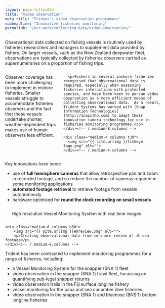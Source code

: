 ```yaml
---
layout: page-fullwidth
title: "Video observation"
meta_title: "Trident's video observation programmes"
subheadline: "Innovative fisheries monitoring"
permalink: "/our-work/collecting-data/video-observation/"
---
```


Observational data collected on fishing vessels is routinely used by fisheries researchers and managers to supplement data provided by fishers.  On larger vessels, such as the New Zealand deepwater fleet, observations are typically collected by fisheries observers carried as supernumeraries on a proportion of fishing trips.

<div class="row">
    <div class="medium-8 columns t30">
      <p>Observer coverage has been more challenging to implement in inshore fisheries.  Smaller vessels struggle to accommodate fisheries observers and the fact that these vessels undertake shorter, weather-dependent trips makes use of human observers less efficient.</p>

      <p>Fishers in several inshore fisheries recognised that observational data is required, especially when assessing fisheries interactions with protected species, and have been keen to pursue video observation as a more efficient means of collecting observational data.  As a result, Trident Systems has worked with [Snap Information Technologies](http://snapithd.com) to adapt their innovative camera technology for use in fisheries monitoring programmes.</p>
    </div><!-- /.medium-8.columns -->

    <div class="medium-4 columns t30">
      <img src="{{ site.urlimg }}fisheye-logo.png" alt="">
    </div><!-- /.medium-4.columns -->
</div><!-- /.row -->

Key innovations have been:

+ use of **full hemisphere cameras** that allow retrospective pan and zoom in recorded footage, and so reduce the number of cameras required in some monitoring applications
+ **automated footage retrieval** to retrieve footage from vessels autonomously
+ hardware optimised for **round the clock recording on small vessels**

<div class="row t60">
    <div class="medium-6 columns b30">
        <img src="{{ site.urlimg }}vms+em.png" alt="">
        <p>High resolution Vessel Monitoring System with real time images</p>
    </div><!-- /.medium-6.columns -->

    <div class="medium-6 columns b30">
        <img src="{{ site.urlimg }}emreview.png" alt="">
        <p>Creating observational data from on-shore review of at-sea footage</p>
    </div><!-- /.medium-6.columns -->
</div><!-- /.row -->

Trident has been contracted to implement monitoring programmes for a range of fisheries, including:
+ a Vessel Monitoring System for the snapper (SNA 1) fleet
+ video observation in the snapper (SNA 1) trawl fleet, focussing on quantifying sub-legal snapper returns
+ video observation trails in the Fiji surface longline fishery
+ vessel monitoring for the paua and sea cucumber dive fisheries
+ video observation in the snapper (SNA 1) and bluenose (BNS 1) bottom longline fisheries
